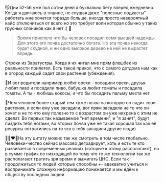 😼Дни 52-56 уже пол сотни дней я буквально бегу вперёд ежедневно.
Когда я двигаюсь в тишине, не слушая даже "полезные подкасты" работать мне хочется гораздо больше, иногда просто невероятный кайф отключиться от всего но это требует воли которая обычно у таких грусных слоников как я нет :) 🔋

> Время приспело что бы человек посадил семя высшей надежды. Для этого его почва достаточно богата. Но эта почва некогда будет скудной, и ни одно высокое дерево на ней не вырастет впредь.

Строки из Заратустры. Когда я их читал мне прям флешбек из реальности прилетел. Есть такой прикол, что с самого детдома нам как в огород каждый садит свои растения (убеждения). 

🌳И вот родители например любят орехи - посадили орехи, друзья любят пиво и посадили пиво, бабушка любит томаты и посадила томаты. А ты - любишь кокосы, и что бы посадить пальму места нет.

🦆Чем человек более старый тем хуже почва на которую он садит свои растения, и если ему уже засадили, вот прям засадили не то что он хочет и не то что ему полезно то с возрастом он уже нихрена с этим не сделат. Во первых так называемое "нет времени", и "я занят", будут пиздить тебя ногами, во вторых почва уже не такая хорошая так как её ресурсы потратились на то что в тебя засадили другие люди)

🧑🏿‍❤️‍🧑На эту цитату можно так же смотреть в том числе глобально. Человеки-чество сейчас массово деградирует, хоть и есть те кто развивается в современных реалиях (которые к этому распологают), но в сумме график по низходящей по тому что те же технологии так же располагают тратить зря время и выжигать ЦНС. Если так продолжиться то людей которые способны +- адекватно учиться и воспринимать сложную информацию понижается и мы едём к обществу последних людей. 